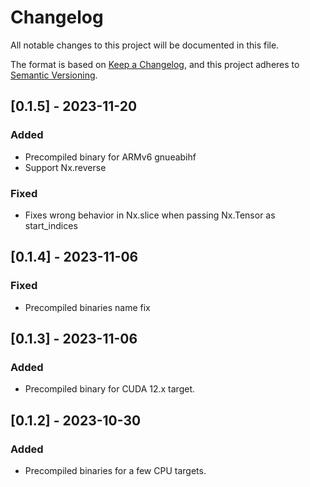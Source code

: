 # Changelog

All notable changes to this project will be documented in this file.

The format is based on [Keep a Changelog](https://keepachangelog.com/en/1.0.0/),
and this project adheres to [Semantic Versioning](https://semver.org/spec/v2.0.0.html).

## [0.1.5] - 2023-11-20

### Added

- Precompiled binary for ARMv6 gnueabihf
- Support Nx.reverse

### Fixed

- Fixes wrong behavior in Nx.slice when passing Nx.Tensor as start_indices

## [0.1.4] - 2023-11-06

### Fixed

- Precompiled binaries name fix

## [0.1.3] - 2023-11-06

### Added

- Precompiled binary for CUDA 12.x target.

## [0.1.2] - 2023-10-30

### Added

- Precompiled binaries for a few CPU targets.
